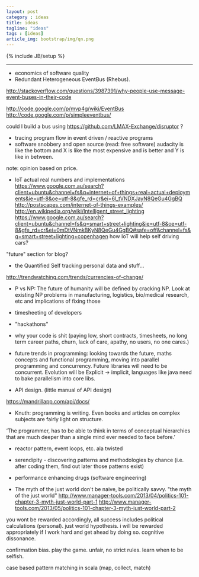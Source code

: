 ```yaml
---
layout: post
category : ideas
title: ideas
tagline: "ideas"
tags : [ideas]
article_img: bootstrap/img/qn.png
---
```

{% include JB/setup %}








-----------------------------------

 * economics of software quality
 * Redundant Heterogeneous EventBus (Rhebus).

http://stackoverflow.com/questions/3987391/why-people-use-message-event-buses-in-their-code

http://code.google.com/p/mvp4g/wiki/EventBus
http://code.google.com/p/simpleeventbus/

could I build a bus using https://github.com/LMAX-Exchange/disruptor ?

 * tracing program flow in event driven / reactive programs
 * software snobbery and open source (read: free software)
audacity is like the bottom and X is like the most expensive and is better and Y is like in between.

note: opinion based on price.

 * IoT actual real numbers and implementations
 https://www.google.com.au/search?client=ubuntu&channel=fs&q=internet+of+things+real+actual+deployments&ie=utf-8&oe=utf-8&gfe_rd=cr&ei=6l_tVNDXJayN8QeGu4GgBQ
http://postscapes.com/internet-of-things-examples/
http://en.wikipedia.org/wiki/Intelligent_street_lighting
https://www.google.com.au/search?client=ubuntu&channel=fs&q=smart+street+lighting&ie=utf-8&oe=utf-8&gfe_rd=cr&ei=0mDtVNmkBKyN8QeGu4GgBQ#safe=off&channel=fs&q=smart+street+lighting+copenhagen
how IoT will help self driving cars?

"future" section for blog? 

 * the Quantified Self
tracking personal data and stuff...

http://trendwatching.com/trends/currencies-of-change/


 * P vs NP: The future of humanity will be defined by cracking NP. Look at existing NP problems in manufacturing, logistics, bio/medical research, etc and implications of fixing those
 * timesheeting of developers
 * "hackathons"
 * why your code is shit (paying low, short contracts, timesheets, no long term career paths, churn, lack of care, apathy, no users, no one cares.)

 * future trends in programming: looking towards the future, maths concepts and functional programming, moving into parallel programming and concurrency. Future libraries will need to be concurrent. Evolution will be Explicit -> implicit, languages like java need to bake parallelism into core libs. 

 


 * API design. (little manual of API design)
 
 https://mandrillapp.com/api/docs/
 
 * Knuth: programming is writing. Even books and articles on complex subjects are fairly light on structure.

‘The programmer, has to be able to think in terms of conceptual hierarchies that are much deeper than a single mind ever needed to face before.’

 * reactor pattern, event loops, etc. ala twisted 
 
 * serendipity - discovering patterns and methodologies by chance (i.e. after coding them, find out later those patterns exist)
 
 * performance enhancing drugs (software engineering)
 
 
 
 * The myth of the just world
don't be naive, be politically savvy. "the myth of the just world"
http://www.manager-tools.com/2013/04/politics-101-chapter-3-myth-just-world-part-1
http://www.manager-tools.com/2013/05/politics-101-chapter-3-myth-just-world-part-2
 
you wont be rewarded accordingly, all success includes political calculations (personal). 
just world hypothesis.
i will be rewarded appropriately if I work hard and get ahead by doing so. cognitive dissonance.

confirmation bias.
play the game. unfair, no strict rules.
learn when to be selfish.

case based pattern matching in scala (map, collect, match)
 